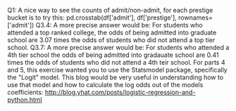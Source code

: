 Q1: A nice way to see the counts of admit/non-admit, for each prestige bucket is to try this:  pd.crosstab(df['admit'], df['prestige'], rownames=['admit'])
Q3.4: A more precise answer would be: For students who attended a top ranked college, the odds of being admitted into graduate school are 3.07 times the odds of students who did not attend a top tier school.
Q3.7: A more precise answer would be: For students who attended a 4th tier school the odds of being admitted into gradauate school are 0.41 times the odds of students who did not attend a 4th teir school.
For parts 4 and 5, this exercise wanted you to use the Statsmodel package, specifically the "Logit" model.
This blog would be very useful in understanding how to use that model and how to calculate the log odds out of the models coefficients: http://blog.yhat.com/posts/logistic-regression-and-python.html